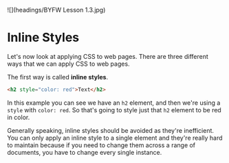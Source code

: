 ![](headings/BYFW Lesson 1.3.jpg)

# Inline Styles

Let's now look at applying CSS to web pages. There are three different ways that we can apply CSS to web pages.

The first way is called **inline styles**.

```html
<h2 style="color: red">Text</h2>
```

In this example you can see we have an `h2` element, and then we're using a `style` with `color: red`. So that's going to style just that `h2` element to be red in color.

Generally speaking, inline styles should be avoided as they're inefficient. You can only apply an inline style to a single element and they're really hard to maintain because if you need to change them across a range of documents, you have to change every single instance.
